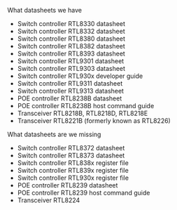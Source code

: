 What datasheets we have

- Switch controller RTL8330 datasheet
- Switch controller RTL8332 datasheet
- Switch controller RTL8380 datasheet
- Switch controller RTL8382 datasheet
- Switch controller RTL8393 datasheet
- Switch controller RTL9301 datasheet
- Switch controller RTL9303 datasheet
- Switch controller RTL930x developer guide 
- Switch controller RTL9311 datasheet 
- Switch controller RTL9313 datasheet 
- POE controller RTL8238B datasheet
- POE controller RTL8238B host command guide
- Transceiver RTL8218B, RTL8218D, RTL8218E
- Transceiver RTL8221B (formerly known as RTL8226)

What datasheets are we missing

- Switch controller RTL8372 datasheet
- Switch controller RTL8373 datasheet
- Switch controller RTL838x register file
- Switch controller RTL839x register file
- Switch controller RTL930x register file
- POE controller RTL8239 datasheet
- POE controller RTL8239 host command guide
- Transceiver RTL8224 
